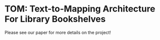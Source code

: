 # TOM: Text-to-Mapping Architecture For Library Bookshelves
Please see our paper for more details on the project!
